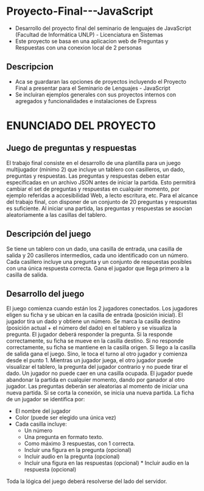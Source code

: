 # Proyecto-Final---JavaScript

- Desarrollo del proyecto final del seminario de lenguajes de JavaScript (Facultad de Informática UNLP) - Licenciatura en Sistemas
- Este proyecto se basa en una aplicacion web de Preguntas y Respuestas con una conexion local de 2 personas

## Descripcion

- Aca se guardaran las opciones de proyectos incluyendo el Proyecto Final a presentar para el Seminario de Lenguajes - JavaScript
- Se incluiran ejemplos generales con sus proyectos internos con agregados y funcionalidades e instalaciones de Express

# ENUNCIADO DEL PROYECTO

## Juego de preguntas y respuestas

El trabajo final consiste en el desarrollo de una plantilla para un juego multijugador (mínimo 2) que incluye un tablero con casilleros, un dado, preguntas y respuestas. Las preguntas y respuestas deben estar especificadas en un archivo JSON antes de iniciar la partida. Esto permitirá cambiar el set de preguntas y respuestas en cualquier momento, por ejemplo referidas a accesibilidad Web, a lecto escritura, etc. Para el alcance del trabajo final, con disponer de un conjunto de 20 preguntas y respuestas es suficiente. Al iniciar una partida, las preguntas y respuestas se asocian aleatoriamente a las casillas del tablero.

## Descripción del juego

Se tiene un tablero con un dado, una casilla de entrada, una casilla de salida y 20 casilleros intermedios, cada uno identificado con un número. Cada casillero incluye una pregunta y un conjunto de respuestas posibles con una única respuesta correcta. Gana el jugador que llega primero a la casilla de salida.

## Desarrollo del juego

El juego comienza cuando están los 2 jugadores conectados. Los jugadores eligen su ficha y se ubican en la casilla de entrada (posición inicial). El jugador tira un dado y obtiene un número. Se marca la casilla destino (posición actual + el número del dado) en el tablero y se visualiza la pregunta. El jugador deberá responder la pregunta. Si la responde correctamente, su ficha se mueve en la casilla destino. Si no responde correctamente, su ficha se mantiene en la casilla origen. Si llego a la casilla de salida gana el juego. Sino, le toca el turno al otro jugador y comienza desde el punto 1. Mientras un jugador juega, el otro jugador puede visualizar el tablero, la pregunta del jugador contrario y no puede tirar el dado. Un jugador no puede caer en una casilla ocupada. El jugador puede abandonar la partida en cualquier momento, dando por ganador al otro jugador. Las preguntas deberán ser aleatorias al momento de iniciar una nueva partida. Si se corta la conexión, se inicia una nueva partida. La ficha de un jugador se identifica por:

- El nombre del jugador
- Color (puede ser elegido una única vez)
- Cada casilla incluye:
  - Un número
  - Una pregunta en formato texto.
  - Como máximo 3 respuestas, con 1 correcta.
  - Incluir una figura en la pregunta (opcional)
  - Incluir audio en la pregunta (opcional)
  - Incluir una figura en las respuestas (opcional) \* Incluir audio en la respuesta (opcional)

Toda la lógica del juego deberá resolverse del lado del servidor.
